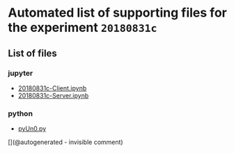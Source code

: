 # Automated list of supporting files for the __experiment `20180831c`__

## List of files

### jupyter

* [20180831c-Client.ipynb](/matty/20180831c/20180831c-Client.ipynb)
* [20180831c-Server.ipynb](/matty/20180831c/20180831c-Server.ipynb)


### python

* [pyUn0.py](/matty/20180831c/pyUn0.py)


[](@autogenerated - invisible comment)